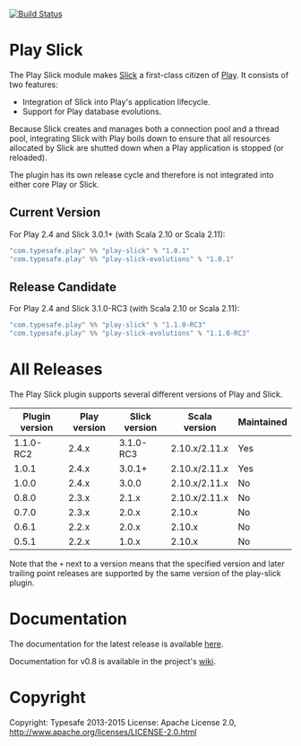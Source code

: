 [![Build Status](https://travis-ci.org/playframework/play-slick.png?branch=master)](https://travis-ci.org/playframework/play-slick)

# Play Slick

The Play Slick module makes [Slick] a first-class citizen of [Play]. It consists of two features:

  - Integration of Slick into Play's application lifecycle.
  - Support for Play database evolutions.

Because Slick creates and manages both a connection pool and a thread pool, integrating Slick with Play boils down to ensure that all resources allocated by Slick are shutted down when a Play application is stopped (or reloaded).

[Play]: https://www.playframework.com
[Slick]: http://slick.typesafe.com

The plugin has its own release cycle and therefore is not integrated into either core Play or Slick.

## Current Version

For Play 2.4 and Slick 3.0.1+ (with Scala 2.10 or Scala 2.11):

```scala
"com.typesafe.play" %% "play-slick" % "1.0.1"
"com.typesafe.play" %% "play-slick-evolutions" % "1.0.1"
```

## Release Candidate

For Play 2.4 and Slick 3.1.0-RC3 (with Scala 2.10 or Scala 2.11):

```scala
"com.typesafe.play" %% "play-slick" % "1.1.0-RC3"
"com.typesafe.play" %% "play-slick-evolutions" % "1.1.0-RC3"
```

# All Releases

The Play Slick plugin supports several different versions of Play and Slick.

| Plugin version         | Play version       | Slick version       | Scala version | Maintained |
|------------------------|--------------------|---------------------|---------------|------------|
| 1.1.0-RC2              | 2.4.x              | 3.1.0-RC3           | 2.10.x/2.11.x |     Yes    |
| 1.0.1                  | 2.4.x              | 3.0.1+              | 2.10.x/2.11.x |     Yes    |
| 1.0.0                  | 2.4.x              | 3.0.0               | 2.10.x/2.11.x |     No     |
| 0.8.0                  | 2.3.x              | 2.1.x               | 2.10.x/2.11.x |     No     |
| 0.7.0                  | 2.3.x              | 2.0.x               | 2.10.x        |     No     |
| 0.6.1                  | 2.2.x              | 2.0.x               | 2.10.x        |     No     |
| 0.5.1                  | 2.2.x              | 1.0.x               | 2.10.x        |     No     |

Note that the `+` next to a version means that the specified version and later trailing point releases are supported by 
the same version of the play-slick plugin. 

# Documentation

The documentation for the latest release is available [here](https://www.playframework.com/documentation/2.4.x/PlaySlick).

Documentation for v0.8 is available in the project's [wiki](https://github.com/playframework/play-slick/wiki).

# Copyright

Copyright: Typesafe 2013-2015
License: Apache License 2.0, http://www.apache.org/licenses/LICENSE-2.0.html
